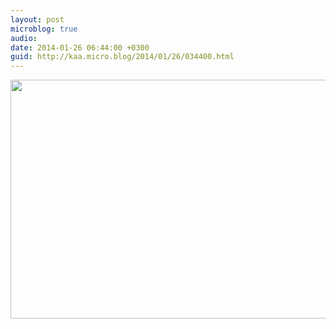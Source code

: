 ```yaml
---
layout: post
microblog: true
audio: 
date: 2014-01-26 06:44:00 +0300
guid: http://kaa.micro.blog/2014/01/26/034400.html
---
```

<img src="https://micro.kaa.bz/uploads/2018/8347a36798.jpg" alt="" width="840" height="382" class="alignnone size-full wp-image-956" />
